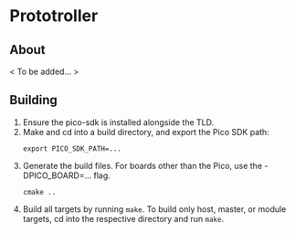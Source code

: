 # Prototroller

## About
< To be added... >

## Building
1. Ensure the pico-sdk is installed alongside the TLD.
2. Make and cd into a build directory, and export the Pico SDK path:
    ```
    export PICO_SDK_PATH=...
    ```
3. Generate the build files. For boards other than the Pico, use the -DPICO_BOARD=... flag.
    ```
    cmake ..
    ```
4. Build all targets by running `make`. To build only host, master, or module targets, cd into the respective directory and run `make`.